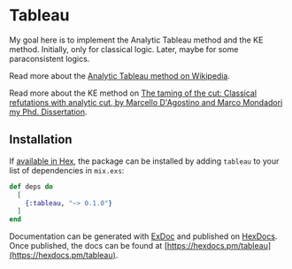 # Tableau

My goal here is to implement the Analytic Tableau method and the KE method. 
Initially, only for classical logic.
Later, maybe for some paraconsistent logics.

Read more about the [Analytic Tableau method on Wikipedia](https://en.wikipedia.org/wiki/Method_of_analytic_tableaux).

Read more about the KE method on [The taming of the cut: Classical refutations with analytic cut, by Marcello D'Agostino and Marco Mondadori](https://www.researchgate.net/profile/Marcello_DAgostino/publication/31089377_The_Taming_of_the_Cut_Classical_Refutations_with_Analytic_Cut/links/004635276879db86c1000000/The-Taming-of-the-Cut-Classical-Refutations-with-Analytic-Cut.pdf) [my Phd. Dissertation](https://www.teses.usp.br/teses/disponiveis/45/45134/tde-04052007-175943/pt-br.php).

## Installation

If [available in Hex](https://hex.pm/docs/publish), the package can be installed
by adding `tableau` to your list of dependencies in `mix.exs`:

```elixir
def deps do
  [
    {:tableau, "~> 0.1.0"}
  ]
end
```

Documentation can be generated with [ExDoc](https://github.com/elixir-lang/ex_doc)
and published on [HexDocs](https://hexdocs.pm). Once published, the docs can
be found at [https://hexdocs.pm/tableau](https://hexdocs.pm/tableau).

